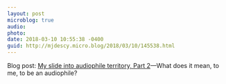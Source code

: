 ```yaml
---
layout: post
microblog: true
audio: 
photo: 
date: 2018-03-10 10:55:38 -0400
guid: http://mjdescy.micro.blog/2018/03/10/145538.html
---
```

Blog post: [My slide into audiophile territory, Part 2](https://mjdescy.me/2018/03/10/my-slide-into-audiophile-territory-part-2/)—What does it mean, to me, to be an audiophile?
